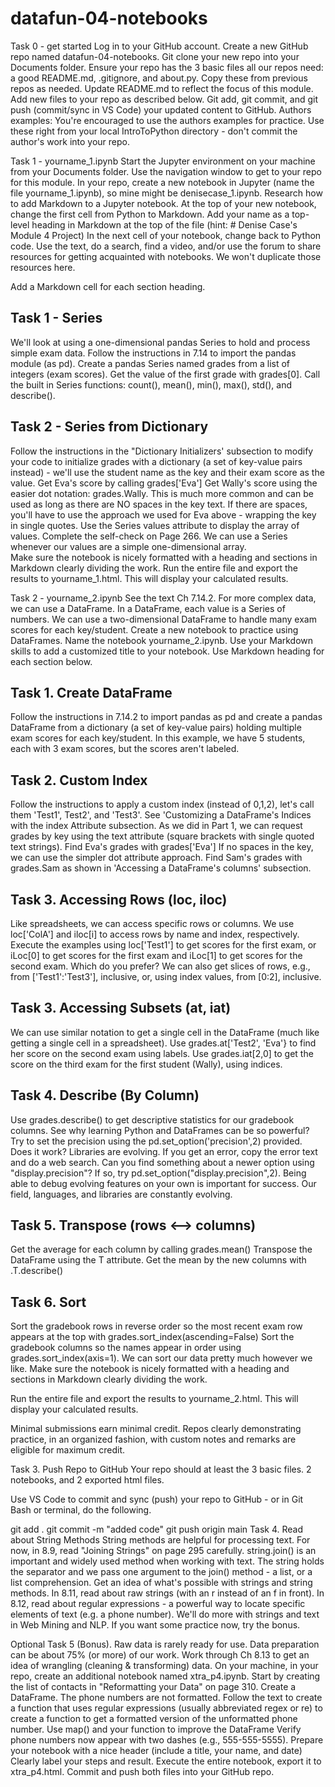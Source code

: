 # datafun-04-notebooks

Task 0 - get started
Log in to your GitHub account. 
Create a new GitHub repo named datafun-04-notebooks.
Git clone your new repo into your Documents folder. 
Ensure your repo has the 3 basic files all our repos need:
a good README.md,
.gitignore, and
about.py. 
Copy these from previous repos as needed.
Update README.md to reflect the focus of this module. 
Add new files to your repo as described below.
Git add, git commit, and git push (commit/sync in VS Code) your updated content to GitHub.
Authors examples: You're encouraged to use the authors examples for practice. Use these right from your local IntroToPython directory - don't commit the author's work into your repo. 

 

Task 1 - yourname_1.ipynb
Start the Jupyter environment on your machine from your Documents folder.
Use the navigation window to get to your repo for this module. 
In your repo, create a new notebook in Jupyter (name the file yourname_1.ipynb), so mine might be denisecase_1.ipynb.
Research how to add Markdown to a Jupyter notebook.
At the top of your new notebook, change the first cell from Python to Markdown.
Add your name as a top-level heading in Markdown at the top of the file (hint: # Denise Case's Module 4 Project)
In the next cell of your notebook, change back to Python code. 
Use the text, do a search, find a video, and/or use the forum to share resources for getting acquainted with notebooks. We won't duplicate those resources here. 

Add a Markdown cell for each section heading.

## Task 1 - Series 
We'll look at using a one-dimensional pandas Series to hold and process simple exam data.
Follow the instructions in 7.14 to import the pandas module (as pd).
Create a pandas Series named grades from a list of integers (exam scores).
Get the value of the first grade with grades[0].
Call the built in Series functions: count(), mean(), min(), max(), std(), and describe().
## Task 2 - Series from Dictionary
Follow the instructions in the "Dictionary Initializers' subsection to modify your code to initialize grades with a dictionary (a set of key-value pairs instead) - we'll use the student name as the key  and their exam score as the value. 
Get Eva's score by calling grades['Eva']
Get Wally's score using the easier dot notation: grades.Wally.  This is much more common and can be used as long as there are NO spaces in the key text.  If there are spaces, you'll have to use the approach we used for Eva above - wrapping the key in single quotes. 
Use the Series values attribute to display the array of values. 
Complete the self-check on Page 266. 
We can use a Series whenever our values are a simple one-dimensional array.  
Make sure the notebook is nicely formatted with a heading and sections in Markdown clearly dividing the work. 
Run the entire file and export the results to yourname_1.html. This will display your calculated results. 

 

Task 2 - yourname_2.ipynb
See the text Ch 7.14.2.
For more complex data, we can use a DataFrame. In a DataFrame, each value is a Series of numbers.
We can use a two-dimensional DataFrame to handle many  exam scores for each key/student.
Create a new notebook to practice using DataFrames.
Name the notebook yourname_2.ipynb.
Use your Markdown skills to add a customized title to your notebook. 
Use Markdown heading for each section below.
## Task 1. Create DataFrame

Follow the instructions in 7.14.2 to import pandas as pd and create a pandas DataFrame from a dictionary (a set of key-value pairs) holding multiple exam scores for each key/student. In this example, we have 5 students, each with 3 exam scores, but the scores aren't labeled.  
## Task 2. Custom Index

Follow the instructions to apply a custom index (instead of 0,1,2), let's call them 'Test1', Test2', and 'Test3'. See 'Customizing a DataFrame's Indices with the index Attribute subsection. 
As we did in Part 1, we can request grades by key using the text attribute (square brackets with single quoted text strings). Find Eva's grades with grades['Eva'] 
If no spaces in the key, we can use the simpler dot attribute approach. Find Sam's grades with grades.Sam as shown in 'Accessing a DataFrame's columns' subsection. 
## Task 3. Accessing Rows (loc, iloc)

Like spreadsheets, we can access specific rows or columns.
We use loc['ColA'] and iloc[i]  to access rows by name and index, respectively.
Execute the examples using loc['Test1'] to get scores for the first exam, or iLoc[0] to get scores for the first exam and iLoc[1] to get scores for the second exam. Which do you prefer? 
We can also get slices of rows, e.g., from ['Test1':'Test3'], inclusive, or, using index values, from [0:2], inclusive.
## Task 3. Accessing Subsets (at, iat)

We can use similar notation to get a single cell in the DataFrame (much like getting a single cell in a spreadsheet). 
Use grades.at['Test2', 'Eva'} to find her score on the second exam using labels.
Use grades.iat[2,0] to get the score on the third exam for the first student (Wally), using indices. 
## Task 4. Describe (By Column)

Use grades.describe() to get descriptive statistics for our gradebook columns.
See why learning Python and DataFrames can be so powerful?  
Try to set the precision using the pd.set_option('precision',2) provided.
Does it work? Libraries are evolving. If you get an error, copy the error text and do a web search.
Can you find something about a newer option using "display.precision"?
If so, try pd.set_option("display.precision",2).
Being able to debug evolving features on your own is important for success.
Our field, languages, and libraries are constantly evolving. 
## Task 5. Transpose (rows <--> columns)

Get the average for each column by calling grades.mean()
Transpose the DataFrame using the T attribute.
Get the mean by the new columns with .T.describe()
## Task 6. Sort 

Sort the gradebook rows in reverse order so the most recent exam row appears at the top with grades.sort_index(ascending=False)
Sort the gradebook columns so the names appear in order using grades.sort_index(axis=1).
We can sort our data pretty much however we like. 
Make sure the notebook is nicely formatted with a heading and sections in Markdown clearly dividing the work. 

Run the entire file and export the results to yourname_2.html. This will display your calculated results. 

Minimal submissions earn minimal credit. Repos clearly demonstrating practice, in an organized fashion, with custom notes and remarks are eligible for maximum credit. 

 

Task 3. Push Repo to GitHub
Your repo should at least the 3 basic files. 2 notebooks, and 2 exported html files.

Use VS Code to commit and sync (push) your repo to GitHub - or in Git Bash or terminal, do the following. 

git add .
git commit -m "added code"
git push origin main
Task 4.  Read about String Methods
String methods are helpful for processing text.
For now, in 8.9, read "Joining Strings" on page 295 carefully.
string.join() is an important and widely used method when working with text. 
The string holds the separator and we pass one argument to the join() method - a list, or a list comprehension.
Get an idea of what's possible with strings and string methods. 
In 8.11, read about raw strings (with an r instead of an f in front).
In 8.12, read about regular expressions - a powerful way to locate specific elements of text (e.g. a phone number). 
We'll do more with strings and text in Web Mining and NLP.
If you want some practice now, try the bonus.
 

Optional Task 5 (Bonus).
Raw data is rarely ready for use.
Data preparation can be about 75% (or more) of our work.
Work through Ch 8.13 to get an idea of wrangling (cleaning & transforming) data.
On your machine, in your repo, create an additional notebook named xtra_p4.ipynb.
Start by creating the list of contacts in "Reformatting your Data" on page 310.
Create a DataFrame. 
The phone numbers are not formatted.
Follow the text to create a function that uses regular expressions (usually abbreviated regex or re) to create a function to get a formatted version of the unformatted phone number. 
Use map() and your function to improve the DataFrame 
Verify phone numbers now appear with two dashes (e.g., 555-555-5555). 
Prepare your notebook with a nice header (include a title, your name, and date)
Clearly label your steps and result. 
Execute the entire notebook, export it to xtra_p4.html.
Commit and push both files into your GitHub repo. 
